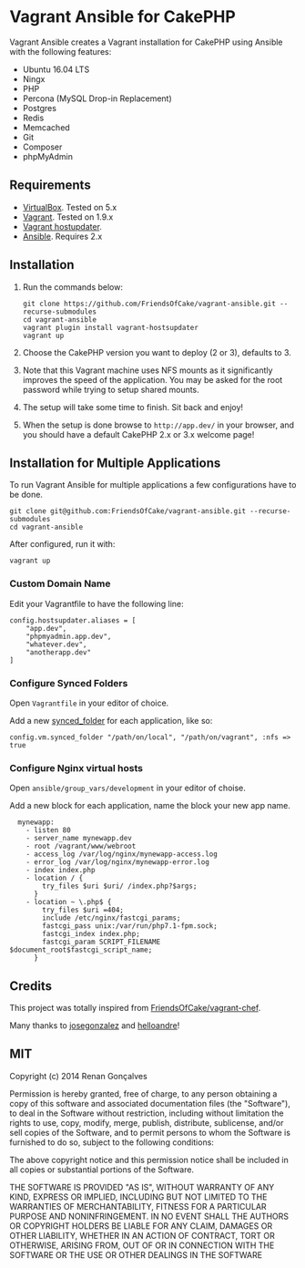 # Vagrant Ansible for CakePHP

Vagrant Ansible creates a Vagrant installation for CakePHP using Ansible with the following features:

- Ubuntu 16.04 LTS
- Ningx
- PHP
- Percona (MySQL Drop-in Replacement)
- Postgres
- Redis
- Memcached
- Git
- Composer
- phpMyAdmin


## Requirements

- [VirtualBox](https://www.virtualbox.org/wiki/Downloads). Tested on 5.x
- [Vagrant](http://www.vagrantup.com/downloads.html). Tested on 1.9.x
- [Vagrant hostupdater](https://github.com/cogitatio/vagrant-hostsupdater).
- [Ansible](http://docs.ansible.com/intro_installation.html). Requires 2.x

## Installation

1. Run the commands below:

	```
	git clone https://github.com/FriendsOfCake/vagrant-ansible.git --recurse-submodules
	cd vagrant-ansible
	vagrant plugin install vagrant-hostsupdater
	vagrant up
	```

2. Choose the CakePHP version you want to deploy (2 or 3), defaults to 3.

3. Note that this Vagrant machine uses NFS mounts as it significantly improves the speed of the application. You may be asked for the root password while trying to setup shared mounts.

4. The setup will take some time to finish. Sit back and enjoy!

5. When the setup is done browse to `http://app.dev/` in your browser, and you should have a default CakePHP 2.x or 3.x welcome page!


## Installation for Multiple Applications

To run Vagrant Ansible for multiple applications a few configurations have to be done.

```
git clone git@github.com:FriendsOfCake/vagrant-ansible.git --recurse-submodules
cd vagrant-ansible
```

After configured, run it with:

```
vagrant up
```

### Custom Domain Name

Edit your Vagrantfile to have the following line:

```
config.hostsupdater.aliases = [
	"app.dev",
	"phpmyadmin.app.dev",
	"whatever.dev",
	"anotherapp.dev"
]
```

### Configure Synced Folders

Open `Vagrantfile` in your editor of choice.

Add a new [synced_folder](http://docs.vagrantup.com/v2/synced-folders/basic_usage.html) for each application, like so:

```
config.vm.synced_folder "/path/on/local", "/path/on/vagrant", :nfs => true
```

### Configure Nginx virtual hosts

Open `ansible/group_vars/development` in your editor of choise.

Add a new block for each application, name the block your new app name.

```
  mynewapp:
    - listen 80
    - server_name mynewapp.dev
    - root /vagrant/www/webroot
    - access_log /var/log/nginx/mynewapp-access.log
    - error_log /var/log/nginx/mynewapp-error.log
    - index index.php
    - location / {
        try_files $uri $uri/ /index.php?$args;
      }
    - location ~ \.php$ {
        try_files $uri =404;
        include /etc/nginx/fastcgi_params;
        fastcgi_pass unix:/var/run/php7.1-fpm.sock;
        fastcgi_index index.php;
        fastcgi_param SCRIPT_FILENAME $document_root$fastcgi_script_name;
      }
```


## Credits

This project was totally inspired from [FriendsOfCake/vagrant-chef](https://github.com/FriendsOfCake/vagrant-chef).

Many thanks to [josegonzalez](https://github.com/josegonzalez) and [helloandre](https://github.com/helloandre)!


## MIT

Copyright (c) 2014 Renan Gonçalves

Permission is hereby granted, free of charge, to any person obtaining a copy of this software and associated documentation files (the "Software"), to deal in the Software without restriction, including without limitation the rights to use, copy, modify, merge, publish, distribute, sublicense, and/or sell copies of the Software, and to permit persons to whom the Software is furnished to do so, subject to the following conditions:

The above copyright notice and this permission notice shall be included in all copies or substantial portions of the Software.

THE SOFTWARE IS PROVIDED "AS IS", WITHOUT WARRANTY OF ANY KIND, EXPRESS OR IMPLIED, INCLUDING BUT NOT LIMITED TO THE WARRANTIES OF MERCHANTABILITY, FITNESS FOR A PARTICULAR PURPOSE AND NONINFRINGEMENT. IN NO EVENT SHALL THE AUTHORS OR COPYRIGHT HOLDERS BE LIABLE FOR ANY CLAIM, DAMAGES OR OTHER LIABILITY, WHETHER IN AN ACTION OF CONTRACT, TORT OR OTHERWISE, ARISING FROM, OUT OF OR IN CONNECTION WITH THE SOFTWARE OR THE USE OR OTHER DEALINGS IN THE SOFTWARE
